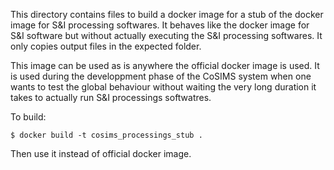 This directory contains files to build a docker image for a stub of the docker
image for S&I processing softwares. It behaves like the docker image for S&I
software but without actually executing the S&I processing softwares. It only
copies output files in the expected folder.

This image can be used as is anywhere the official docker image is used. It is
used during the developpment phase of the CoSIMS system when one wants to test
the global behaviour without waiting the very long duration it takes to actually
run S&I processings softwatres.

To build:

``` shell
$ docker build -t cosims_processings_stub .
```

Then use it instead of official docker image.